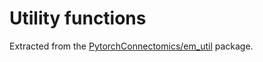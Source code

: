 # Utility functions
Extracted from the [PytorchConnectomics/em_util](https://github.com/PytorchConnectomics/em_util/tree/main) package.